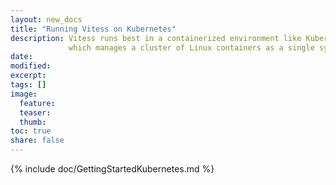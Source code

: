 ```yaml
---
layout: new_docs
title: "Running Vitess on Kubernetes"
description: Vitess runs best in a containerized environment like Kubernetes,
             which manages a cluster of Linux containers as a single system.
date: 
modified:
excerpt:
tags: []
image:
  feature:
  teaser:
  thumb:
toc: true
share: false
---
```


{% include doc/GettingStartedKubernetes.md %}
